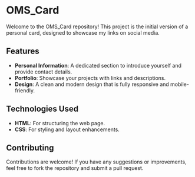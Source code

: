 # OMS_Card

Welcome to the OMS_Card repository! This project is the initial version of a personal card, designed to showcase my links on social media.

## Features

- **Personal Information**: A dedicated section to introduce yourself and provide contact details.
- **Portfolio**: Showcase your projects with links and descriptions.
- **Design**: A clean and modern design that is fully responsive and mobile-friendly.

## Technologies Used

- **HTML**: For structuring the web page.
- **CSS**: For styling and layout enhancements.

## Contributing

Contributions are welcome! If you have any suggestions or improvements, feel free to fork the repository and submit a pull request.
